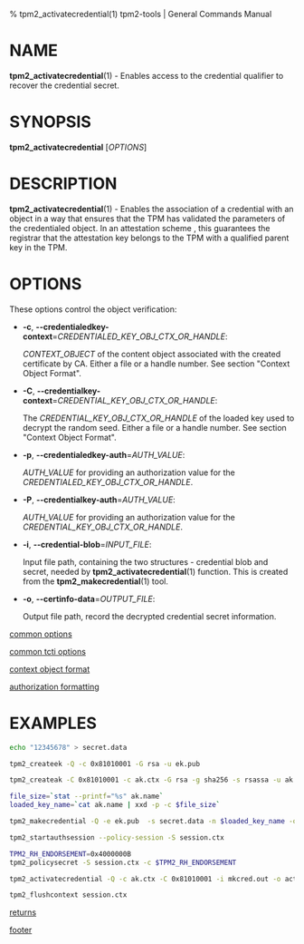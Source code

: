 % tpm2_activatecredential(1) tpm2-tools | General Commands Manual

# NAME

**tpm2_activatecredential**(1) - Enables access to the credential qualifier to
recover the credential secret.

# SYNOPSIS

**tpm2_activatecredential** [*OPTIONS*]

# DESCRIPTION

**tpm2_activatecredential**(1) -  Enables the association of a credential with
an object in a way that ensures that the TPM has validated the parameters of the
credentialed object. In an attestation scheme , this guarantees the registrar that
the attestation key belongs to the TPM with a qualified parent key in the TPM.

# OPTIONS

These options control the object verification:

  * **-c**, **\--credentialedkey-context**=_CREDENTIALED\_KEY\_OBJ\_CTX\_OR\_HANDLE_:

    _CONTEXT\_OBJECT_ of the content object associated with the created
    certificate by CA. Either a file or a handle number. See section "Context
    Object Format".

  * **-C**, **\--credentialkey-context**=_CREDENTIAL\_KEY\_OBJ\_CTX\_OR\_HANDLE_:

    The _CREDENTIAL\_KEY\_OBJ\_CTX\_OR\_HANDLE_ of the loaded key used to decrypt the
    random seed. Either a file or a handle number. See section "Context Object
    Format".

  * **-p**, **\--credentialedkey-auth**=_AUTH\_VALUE_:

    _AUTH\_VALUE_ for providing an authorization value for the
    _CREDENTIALED\_KEY\_OBJ\_CTX\_OR\_HANDLE_.

  * **-P**, **\--credentialkey-auth**=_AUTH\_VALUE_:

    _AUTH\_VALUE_ for providing an authorization value for the
    _CREDENTIAL\_KEY\_OBJ\_CTX\_OR\_HANDLE_.

  * **-i**, **\--credential-blob**=_INPUT\_FILE_:

    Input file path, containing the two structures - credential blob and secret,
    needed by **tpm2_activatecredential**(1) function. This is created from the
    **tpm2_makecredential**(1) tool.

  * **-o**, **\--certinfo-data**=_OUTPUT\_FILE_:

    Output file path, record the decrypted credential secret information.

[common options](common/options.md)

[common tcti options](common/tcti.md)

[context object format](common/ctxobj.md)

[authorization formatting](common/authorizations.md)

# EXAMPLES

```bash
echo "12345678" > secret.data

tpm2_createek -Q -c 0x81010001 -G rsa -u ek.pub

tpm2_createak -C 0x81010001 -c ak.ctx -G rsa -g sha256 -s rsassa -u ak.pub -n ak.name -p akpass> ak.out

file_size=`stat --printf="%s" ak.name`
loaded_key_name=`cat ak.name | xxd -p -c $file_size`

tpm2_makecredential -Q -e ek.pub  -s secret.data -n $loaded_key_name -o mkcred.out

tpm2_startauthsession --policy-session -S session.ctx

TPM2_RH_ENDORSEMENT=0x4000000B
tpm2_policysecret -S session.ctx -c $TPM2_RH_ENDORSEMENT

tpm2_activatecredential -Q -c ak.ctx -C 0x81010001 -i mkcred.out -o actcred.out -p akpass -P"session:session.ctx"

tpm2_flushcontext session.ctx
```

[returns](common/returns.md)

[footer](common/footer.md)
